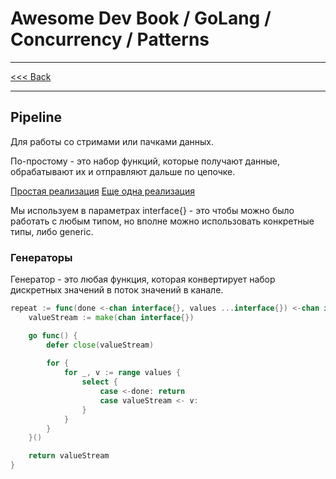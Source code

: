 # Awesome Dev Book / GoLang / Concurrency / Patterns

***
[<<< Back](PATTERNS.md)
***

## Pipeline

Для работы со стримами или пачками данных. 

По-простому - это набор функций, которые получают данные, обрабатывают их и отправляют дальше по цепочке. 

[Простая реализация](../../../../code/go_lang/concurency/patterns/pipeline_1/main.go)
[Еще одна реализация](../../../../code/go_lang/concurency/patterns/pipeline_2/main.go)

Мы используем в параметрах interface{} - это чтобы можно было работать с любым типом, но вполне можно использовать конкретные типы, либо generic. 

### Генераторы

Генератор - это любая функция, которая конвертирует набор дискретных значений в поток значений в канале. 

```go
repeat := func(done <-chan interface{}, values ...interface{}) <-chan interface{} {
    valueStream := make(chan interface{}) 

    go func() {
        defer close(valueStream) 
	
        for {
            for _, v := range values {
                select {
                    case <-done: return
                    case valueStream <- v:
                }
            }
        }
    }()

    return valueStream
}

```

